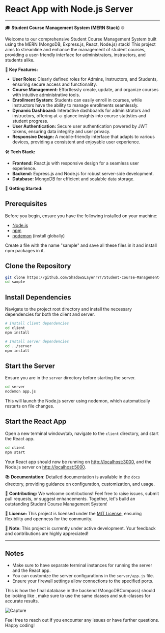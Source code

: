 # React App with Node.js Server 

---

🎓 **Student Course Management System (MERN Stack)** 🌐

Welcome to our comprehensive Student Course Management System built using the MERN (MongoDB, Express.js, React, Node.js) stack! This project aims to streamline and enhance the management of student courses, providing a user-friendly interface for administrators, instructors, and students alike.

🚀 **Key Features:**
- **User Roles:** Clearly defined roles for Admins, Instructors, and Students, ensuring secure access and functionality.
- **Course Management:** Effortlessly create, update, and organize courses with intuitive administrative tools.
- **Enrollment System:** Students can easily enroll in courses, while instructors have the ability to manage enrollments seamlessly.
- **Dynamic Dashboard:** Interactive dashboards for administrators and instructors, offering at-a-glance insights into course statistics and student progress.
- **User Authentication:** Secure user authentication powered by JWT tokens, ensuring data integrity and user privacy.
- **Responsive Design:** A mobile-friendly interface that adapts to various devices, providing a consistent and enjoyable user experience.

🛠️ **Tech Stack:**
- **Frontend:** React.js with responsive design for a seamless user experience.
- **Backend:** Express.js and Node.js for robust server-side development.
- **Database:** MongoDB for efficient and scalable data storage.

🔗 **Getting Started:**

## Prerequisites

Before you begin, ensure you have the following installed on your machine:

- [Node.js](https://nodejs.org/)
- [npm](https://www.npmjs.com/)
- [nodemon](https://nodemon.io/) (install globally)

Create a file with the name "sample" and save all these files in it and install npm packages in it.

## Clone the Repository

```bash
git clone https://github.com/ShadowSLayerrYT/Student-Course-Management-System.git
cd sample
```

## Install Dependencies

Navigate to the project root directory and install the necessary dependencies for both the client and server.

```bash
# Install client dependencies
cd client
npm install

# Install server dependencies
cd ../server
npm install
```

## Start the Server

Ensure you are in the `server` directory before starting the server.

```cmd
cd server
nodemon app.js
```

This will launch the Node.js server using nodemon, which automatically restarts on file changes.

## Start the React App

Open a new terminal window/tab, navigate to the `client` directory, and start the React app.

```cmd
cd client
npm start
```

Your React app should now be running on [http://localhost:3000](http://localhost:3000), and the Node.js server on [http://localhost:5000](http://localhost:5000).


📚 **Documentation:**
Detailed documentation is available in the `docs` directory, providing guidance on configuration, customization, and usage.

🤝 **Contributing:**
We welcome contributions! Feel free to raise issues, submit pull requests, or suggest enhancements. Together, let's build an outstanding Student Course Management System!

🌟 **License:**
This project is licensed under the [MIT License](LICENSE), ensuring flexibility and openness for the community.

🚧 **Note:**
This project is currently under active development. Your feedback and contributions are highly appreciated!


---

## Notes

- Make sure to have separate terminal instances for running the server and the React app.
- You can customize the server configurations in the `server/app.js` file.
- Ensure your firewall settings allow connections to the specified ports.

This is how the final database in the backend (MongoDBCompass) should be looking like , make sure to use the same classes and sub-classes for accurate results.


![Capture](https://github.com/ShadowSLayerrYT/Student-Course-Management-System/assets/156091266/a460eba3-bb7a-4d47-8e3f-c53a0b4e8a01)




Feel free to reach out if you encounter any issues or have further questions. Happy coding!



